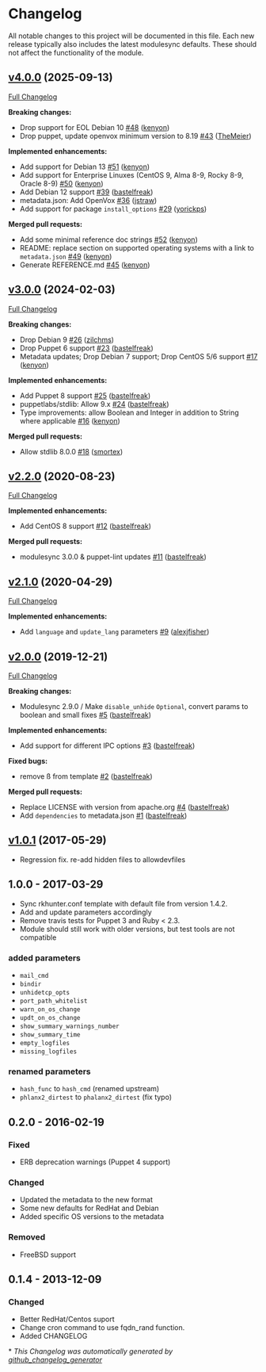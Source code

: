 # Changelog

All notable changes to this project will be documented in this file.
Each new release typically also includes the latest modulesync defaults.
These should not affect the functionality of the module.

## [v4.0.0](https://github.com/voxpupuli/puppet-rkhunter/tree/v4.0.0) (2025-09-13)

[Full Changelog](https://github.com/voxpupuli/puppet-rkhunter/compare/v3.0.0...v4.0.0)

**Breaking changes:**

- Drop support for EOL Debian 10 [\#48](https://github.com/voxpupuli/puppet-rkhunter/pull/48) ([kenyon](https://github.com/kenyon))
- Drop puppet, update openvox minimum version to 8.19 [\#43](https://github.com/voxpupuli/puppet-rkhunter/pull/43) ([TheMeier](https://github.com/TheMeier))

**Implemented enhancements:**

- Add support for Debian 13 [\#51](https://github.com/voxpupuli/puppet-rkhunter/pull/51) ([kenyon](https://github.com/kenyon))
- Add support for Enterprise Linuxes \(CentOS 9, Alma 8-9, Rocky 8-9, Oracle 8-9\) [\#50](https://github.com/voxpupuli/puppet-rkhunter/pull/50) ([kenyon](https://github.com/kenyon))
- Add Debian 12 support [\#39](https://github.com/voxpupuli/puppet-rkhunter/pull/39) ([bastelfreak](https://github.com/bastelfreak))
- metadata.json: Add OpenVox [\#36](https://github.com/voxpupuli/puppet-rkhunter/pull/36) ([jstraw](https://github.com/jstraw))
- Add support for package `install_options` [\#29](https://github.com/voxpupuli/puppet-rkhunter/pull/29) ([yorickps](https://github.com/yorickps))

**Merged pull requests:**

- Add some minimal reference doc strings [\#52](https://github.com/voxpupuli/puppet-rkhunter/pull/52) ([kenyon](https://github.com/kenyon))
- README: replace section on supported operating systems with a link to `metadata.json` [\#49](https://github.com/voxpupuli/puppet-rkhunter/pull/49) ([kenyon](https://github.com/kenyon))
- Generate REFERENCE.md [\#45](https://github.com/voxpupuli/puppet-rkhunter/pull/45) ([kenyon](https://github.com/kenyon))

## [v3.0.0](https://github.com/voxpupuli/puppet-rkhunter/tree/v3.0.0) (2024-02-03)

[Full Changelog](https://github.com/voxpupuli/puppet-rkhunter/compare/v2.2.0...v3.0.0)

**Breaking changes:**

- Drop Debian 9 [\#26](https://github.com/voxpupuli/puppet-rkhunter/pull/26) ([zilchms](https://github.com/zilchms))
- Drop Puppet 6 support [\#23](https://github.com/voxpupuli/puppet-rkhunter/pull/23) ([bastelfreak](https://github.com/bastelfreak))
- Metadata updates; Drop Debian 7 support; Drop CentOS 5/6 support [\#17](https://github.com/voxpupuli/puppet-rkhunter/pull/17) ([kenyon](https://github.com/kenyon))

**Implemented enhancements:**

- Add Puppet 8 support [\#25](https://github.com/voxpupuli/puppet-rkhunter/pull/25) ([bastelfreak](https://github.com/bastelfreak))
- puppetlabs/stdlib: Allow 9.x [\#24](https://github.com/voxpupuli/puppet-rkhunter/pull/24) ([bastelfreak](https://github.com/bastelfreak))
- Type improvements: allow Boolean and Integer in addition to String where applicable [\#16](https://github.com/voxpupuli/puppet-rkhunter/pull/16) ([kenyon](https://github.com/kenyon))

**Merged pull requests:**

- Allow stdlib 8.0.0 [\#18](https://github.com/voxpupuli/puppet-rkhunter/pull/18) ([smortex](https://github.com/smortex))

## [v2.2.0](https://github.com/voxpupuli/puppet-rkhunter/tree/v2.2.0) (2020-08-23)

[Full Changelog](https://github.com/voxpupuli/puppet-rkhunter/compare/v2.1.0...v2.2.0)

**Implemented enhancements:**

- Add CentOS 8 support [\#12](https://github.com/voxpupuli/puppet-rkhunter/pull/12) ([bastelfreak](https://github.com/bastelfreak))

**Merged pull requests:**

- modulesync 3.0.0 & puppet-lint updates [\#11](https://github.com/voxpupuli/puppet-rkhunter/pull/11) ([bastelfreak](https://github.com/bastelfreak))

## [v2.1.0](https://github.com/voxpupuli/puppet-rkhunter/tree/v2.1.0) (2020-04-29)

[Full Changelog](https://github.com/voxpupuli/puppet-rkhunter/compare/v2.0.0...v2.1.0)

**Implemented enhancements:**

- Add `language` and `update_lang` parameters [\#9](https://github.com/voxpupuli/puppet-rkhunter/pull/9) ([alexjfisher](https://github.com/alexjfisher))

## [v2.0.0](https://github.com/voxpupuli/puppet-rkhunter/tree/v2.0.0) (2019-12-21)

[Full Changelog](https://github.com/voxpupuli/puppet-rkhunter/compare/v1.0.1...v2.0.0)

**Breaking changes:**

- Modulesync 2.9.0 / Make `disable_unhide` `Optional`, convert params to boolean and small fixes [\#5](https://github.com/voxpupuli/puppet-rkhunter/pull/5) ([bastelfreak](https://github.com/bastelfreak))

**Implemented enhancements:**

- Add support for different IPC options [\#3](https://github.com/voxpupuli/puppet-rkhunter/pull/3) ([bastelfreak](https://github.com/bastelfreak))

**Fixed bugs:**

- remove ß from template [\#2](https://github.com/voxpupuli/puppet-rkhunter/pull/2) ([bastelfreak](https://github.com/bastelfreak))

**Merged pull requests:**

- Replace LICENSE with version from apache.org [\#4](https://github.com/voxpupuli/puppet-rkhunter/pull/4) ([bastelfreak](https://github.com/bastelfreak))
- Add `dependencies` to metadata.json [\#1](https://github.com/voxpupuli/puppet-rkhunter/pull/1) ([bastelfreak](https://github.com/bastelfreak))


## [v1.0.1](https://github.com/voxpupuli/puppet-rkhunter/tree/v1.0.1) (2017-05-29)

* Regression fix. re-add hidden files to allowdevfiles

## 1.0.0 - 2017-03-29

* Sync rkhunter.conf template with default file from version 1.4.2.
* Add and update parameters accordingly
* Remove travis tests for Puppet 3 and Ruby < 2.3.
* Module should still work with older versions, but test tools are not compatible

### added parameters

* `mail_cmd`
* `bindir`
* `unhidetcp_opts`
* `port_path_whitelist`
* `warn_on_os_change`
* `updt_on_os_change`
* `show_summary_warnings_number`
* `show_summary_time`
* `empty_logfiles`
* `missing_logfiles`

### renamed parameters

* `hash_func` to `hash_cmd` (renamed upstream)
* `phlanx2_dirtest` to `phalanx2_dirtest` (fix typo)

## 0.2.0 - 2016-02-19

### Fixed

* ERB deprecation warnings (Puppet 4 support)

### Changed

* Updated the metadata to the new format
* Some new defaults for RedHat and Debian
* Added specific OS versions to the metadata

### Removed

* FreeBSD support

## 0.1.4 - 2013-12-09

### Changed

* Better RedHat/Centos suport
* Change cron command to use fqdn\_rand function.
* Added CHANGELOG


\* *This Changelog was automatically generated by [github_changelog_generator](https://github.com/github-changelog-generator/github-changelog-generator)*
